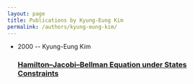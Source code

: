 ```yaml
---
layout: page
title: Publications by Kyung-Eung Kim
permalink: /authors/kyung-eung-kim/
---
```


<ul class="post-list">
<li><span class='post-meta'>2000 -- Kyung-Eung Kim</span><h3><a class='post-link' href='../../hamilton-jacobi-bellman-equation-under-states-constraints'>Hamilton–Jacobi–Bellman Equation under States Constraints</a></h3></li>

</ul>
